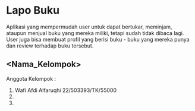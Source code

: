 # Lapo Buku
Aplikasi yang mempermudah user untuk dapat bertukar, meminjam, ataupun menjual buku yang mereka miliki, tetapi sudah tidak dibaca lagi. User juga bisa membuat profil yang berisi buku - buku yang mereka punya dan review terhadap buku tersebut.

## <Nama_Kelompok>
Anggota Kelompok : 
1.  Wafi Afdi Alfaruqhi 22/503393/TK/55000 
2.  
3. 
